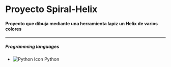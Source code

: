 # Proyecto Spiral-Helix


#### Proyecto que dibuja mediante una herramienta lapiz un Helix de varios colores
___

##### Programming languages

- ![Python Icon](https://img.icons8.com/color/48/000000/python.png) Python
